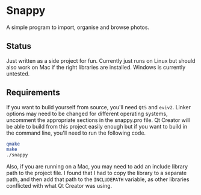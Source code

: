 # Snappy
A simple program to import, organise and browse photos.

## Status
Just written as a side project for fun. Currently just runs on Linux but should also work on Mac if the right libraries are installed. Windows is currently untested.

## Requirements
If you want to build yourself from source, you'll need ``Qt5`` and ``eviv2``.
Linker options may need to be changed for different operating systems, uncomment the appropriate sections in the snappy.pro file.
Qt Creator will be able to build from this project easily enough but if you want to build in the command line, you'll need to run the following code.

```bash
qmake
make
./snappy
```
Also, if you are running on a Mac, you may need to add an include library path to the project file. I found that I had to copy the library to a separate path, and then add that path to the ``INCLUDEPATH`` variable, as other libraries conflicted with what Qt Creator was using.

